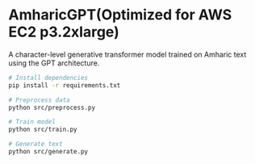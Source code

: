 # AmharicGPT(Optimized for AWS EC2 p3.2xlarge)

A character-level generative transformer model trained on Amharic text using the GPT architecture.


```bash
# Install dependencies
pip install -r requirements.txt

# Preprocess data
python src/preprocess.py

# Train model
python src/train.py

# Generate text
python src/generate.py
